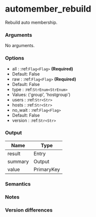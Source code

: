 [//]: # (THE CONTENT BELOW IS GENERATED. DO NOT EDIT.)
# automember_rebuild
Rebuild auto membership.

### Arguments
No arguments.

### Options
* all : :ref:`Flag<Flag>` **(Required)**
 * Default: False
* raw : :ref:`Flag<Flag>` **(Required)**
 * Default: False
* type : :ref:`StrEnum<StrEnum>`
 * Values: ('group', 'hostgroup')
* users : :ref:`Str<Str>`
* hosts : :ref:`Str<Str>`
* no_wait : :ref:`Flag<Flag>`
 * Default: False
* version : :ref:`Str<Str>`

### Output
|Name|Type
|-|-
|result|Entry
|summary|Output
|value|PrimaryKey

[//]: # (ADD YOUR NOTES BELOW. THESE WILL BE PICKED EVERY TIME THE DOCS ARE REGENERATED. //end)
### Semantics

### Notes

### Version differences